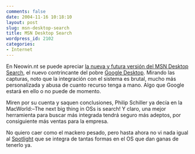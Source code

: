 ```yaml
---
comments: false
date: 2004-11-16 10:18:10
layout: post
slug: msn-desktop-search
title: MSN Desktop Search
wordpress_id: 2102
categories:
- Internet
---
```


En Neowin.nt se puede apreciar [la nueva y futura versión del MSN Desktop Search](http://neowin.net/comments.php?id=25605&#38;category=main), el nuevo contrincante del pobre [Google Desktop](http://desktop.google.com/). Mirando las capturas, noto que la integración con el sistema es brutal, mucho más personalizada y abusa de cuanto recurso tenga a mano. Algo que Google estará en ello o no puede de momento.





Miren por su cuenta y saquen conclusiones, Philip Schiller ya decía en la MacWorld:–The next big thing in OSs is search! Y claro, una mejor herramienta para buscar más integrada tendrá seguro más adeptos, por consiguiente más ventas para la empresa.





No quiero caer como el mackero pesado, pero hasta ahora no vi nada igual al [Spotlight](http://www.apple.com/es/macosx/tiger/spotlight.html) que se integra de tantas formas en el OS que dan ganas de tenerlo ya.




 
